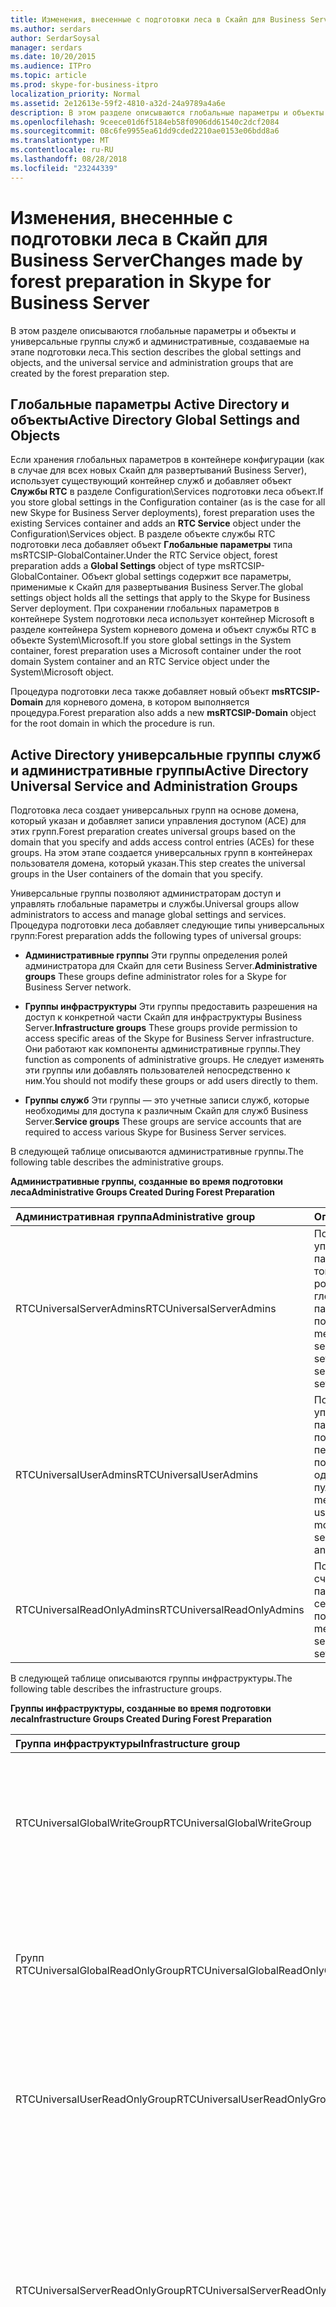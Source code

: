 ```yaml
---
title: Изменения, внесенные с подготовки леса в Скайп для Business Server
ms.author: serdars
author: SerdarSoysal
manager: serdars
ms.date: 10/20/2015
ms.audience: ITPro
ms.topic: article
ms.prod: skype-for-business-itpro
localization_priority: Normal
ms.assetid: 2e12613e-59f2-4810-a32d-24a9789a4a6e
description: В этом разделе описываются глобальные параметры и объекты и универсальные группы служб и административные, создаваемые на этапе подготовки леса.
ms.openlocfilehash: 9ceece01d6f5184eb58f0906dd61540c2dcf2084
ms.sourcegitcommit: 08c6fe9955ea61dd9cded2210ae0153e06bdd8a6
ms.translationtype: MT
ms.contentlocale: ru-RU
ms.lasthandoff: 08/28/2018
ms.locfileid: "23244339"
---
```

# <a name="changes-made-by-forest-preparation-in-skype-for-business-server"></a><span data-ttu-id="bc91a-103">Изменения, внесенные с подготовки леса в Скайп для Business Server</span><span class="sxs-lookup"><span data-stu-id="bc91a-103">Changes made by forest preparation in Skype for Business Server</span></span>

<span data-ttu-id="bc91a-104">В этом разделе описываются глобальные параметры и объекты и универсальные группы служб и административные, создаваемые на этапе подготовки леса.</span><span class="sxs-lookup"><span data-stu-id="bc91a-104">This section describes the global settings and objects, and the universal service and administration groups that are created by the forest preparation step.</span></span>

## <a name="active-directory-global-settings-and-objects"></a><span data-ttu-id="bc91a-105">Глобальные параметры Active Directory и объекты</span><span class="sxs-lookup"><span data-stu-id="bc91a-105">Active Directory Global Settings and Objects</span></span>

<span data-ttu-id="bc91a-106">Если хранения глобальных параметров в контейнере конфигурации (как в случае для всех новых Скайп для развертываний Business Server), использует существующий контейнер служб и добавляет объект **Службы RTC** в разделе Configuration\Services подготовки леса объект.</span><span class="sxs-lookup"><span data-stu-id="bc91a-106">If you store global settings in the Configuration container (as is the case for all new Skype for Business Server deployments), forest preparation uses the existing Services container and adds an **RTC Service** object under the Configuration\Services object.</span></span> <span data-ttu-id="bc91a-107">В разделе объекте службы RTC подготовки леса добавляет объект **Глобальные параметры** типа msRTCSIP-GlobalContainer.</span><span class="sxs-lookup"><span data-stu-id="bc91a-107">Under the RTC Service object, forest preparation adds a **Global Settings** object of type msRTCSIP-GlobalContainer.</span></span> <span data-ttu-id="bc91a-108">Объект global settings содержит все параметры, применимые к Скайп для развертывания Business Server.</span><span class="sxs-lookup"><span data-stu-id="bc91a-108">The global settings object holds all the settings that apply to the Skype for Business Server deployment.</span></span> <span data-ttu-id="bc91a-109">При сохранении глобальных параметров в контейнере System подготовки леса использует контейнер Microsoft в разделе контейнера System корневого домена и объект службы RTC в объекте System\Microsoft.</span><span class="sxs-lookup"><span data-stu-id="bc91a-109">If you store global settings in the System container, forest preparation uses a Microsoft container under the root domain System container and an RTC Service object under the System\Microsoft object.</span></span>

<span data-ttu-id="bc91a-110">Процедура подготовки леса также добавляет новый объект **msRTCSIP-Domain** для корневого домена, в котором выполняется процедура.</span><span class="sxs-lookup"><span data-stu-id="bc91a-110">Forest preparation also adds a new **msRTCSIP-Domain** object for the root domain in which the procedure is run.</span></span>

## <a name="active-directory-universal-service-and-administration-groups"></a><span data-ttu-id="bc91a-111">Active Directory универсальные группы служб и административные группы</span><span class="sxs-lookup"><span data-stu-id="bc91a-111">Active Directory Universal Service and Administration Groups</span></span>

<span data-ttu-id="bc91a-112">Подготовка леса создает универсальных групп на основе домена, который указан и добавляет записи управления доступом (ACE) для этих групп.</span><span class="sxs-lookup"><span data-stu-id="bc91a-112">Forest preparation creates universal groups based on the domain that you specify and adds access control entries (ACEs) for these groups.</span></span> <span data-ttu-id="bc91a-113">На этом этапе создается универсальных групп в контейнерах пользователя домена, который указан.</span><span class="sxs-lookup"><span data-stu-id="bc91a-113">This step creates the universal groups in the User containers of the domain that you specify.</span></span>

<span data-ttu-id="bc91a-114">Универсальные группы позволяют администраторам доступ и управлять глобальные параметры и службы.</span><span class="sxs-lookup"><span data-stu-id="bc91a-114">Universal groups allow administrators to access and manage global settings and services.</span></span> <span data-ttu-id="bc91a-115">Процедура подготовки леса добавляет следующие типы универсальных групп:</span><span class="sxs-lookup"><span data-stu-id="bc91a-115">Forest preparation adds the following types of universal groups:</span></span>

- <span data-ttu-id="bc91a-116">**Административные группы** Эти группы определения ролей администратора для Скайп для сети Business Server.</span><span class="sxs-lookup"><span data-stu-id="bc91a-116">**Administrative groups** These groups define administrator roles for a Skype for Business Server network.</span></span>

- <span data-ttu-id="bc91a-117">**Группы инфраструктуры** Эти группы предоставить разрешения на доступ к конкретной части Скайп для инфраструктуры Business Server.</span><span class="sxs-lookup"><span data-stu-id="bc91a-117">**Infrastructure groups** These groups provide permission to access specific areas of the Skype for Business Server infrastructure.</span></span> <span data-ttu-id="bc91a-118">Они работают как компоненты административные группы.</span><span class="sxs-lookup"><span data-stu-id="bc91a-118">They function as components of administrative groups.</span></span> <span data-ttu-id="bc91a-119">Не следует изменять эти группы или добавлять пользователей непосредственно к ним.</span><span class="sxs-lookup"><span data-stu-id="bc91a-119">You should not modify these groups or add users directly to them.</span></span>

- <span data-ttu-id="bc91a-120">**Группы служб** Эти группы — это учетные записи служб, которые необходимы для доступа к различным Скайп для служб Business Server.</span><span class="sxs-lookup"><span data-stu-id="bc91a-120">**Service groups** These groups are service accounts that are required to access various Skype for Business Server services.</span></span>

<span data-ttu-id="bc91a-121">В следующей таблице описываются административные группы.</span><span class="sxs-lookup"><span data-stu-id="bc91a-121">The following table describes the administrative groups.</span></span>

<span data-ttu-id="bc91a-122">**Административные группы, созданные во время подготовки леса**</span><span class="sxs-lookup"><span data-stu-id="bc91a-122">**Administrative Groups Created During Forest Preparation**</span></span>

|<span data-ttu-id="bc91a-123">**Административная группа**</span><span class="sxs-lookup"><span data-stu-id="bc91a-123">**Administrative group**</span></span>|<span data-ttu-id="bc91a-124">**Описание**</span><span class="sxs-lookup"><span data-stu-id="bc91a-124">**Description**</span></span>|
|:-----|:-----|
|<span data-ttu-id="bc91a-125">RTCUniversalServerAdmins</span><span class="sxs-lookup"><span data-stu-id="bc91a-125">RTCUniversalServerAdmins</span></span>  <br/> |<span data-ttu-id="bc91a-126">Позволяет членам управлять сервера и параметров пула, в том числе всех ролей сервера, глобальные параметры и пользователей.</span><span class="sxs-lookup"><span data-stu-id="bc91a-126">Allows members to manage server and pool settings, including all server roles, global settings, and users.</span></span>  <br/> |
|<span data-ttu-id="bc91a-127">RTCUniversalUserAdmins</span><span class="sxs-lookup"><span data-stu-id="bc91a-127">RTCUniversalUserAdmins</span></span>  <br/> |<span data-ttu-id="bc91a-128">Позволяет членам управлять параметрами пользователей и перемещение пользователей из одного сервера или пула в другой.</span><span class="sxs-lookup"><span data-stu-id="bc91a-128">Allows members to manage user settings and move users from one server or pool to another.</span></span>  <br/> |
|<span data-ttu-id="bc91a-129">RTCUniversalReadOnlyAdmins</span><span class="sxs-lookup"><span data-stu-id="bc91a-129">RTCUniversalReadOnlyAdmins</span></span>  <br/> |<span data-ttu-id="bc91a-130">Позволяет членам считывать параметры серверов, пулов и пользователей.</span><span class="sxs-lookup"><span data-stu-id="bc91a-130">Allows members to read server, pool, and user settings.</span></span>  <br/> |

<span data-ttu-id="bc91a-131">В следующей таблице описываются группы инфраструктуры.</span><span class="sxs-lookup"><span data-stu-id="bc91a-131">The following table describes the infrastructure groups.</span></span>

<span data-ttu-id="bc91a-132">**Группы инфраструктуры, созданные во время подготовки леса**</span><span class="sxs-lookup"><span data-stu-id="bc91a-132">**Infrastructure Groups Created During Forest Preparation**</span></span>

|<span data-ttu-id="bc91a-133">**Группа инфраструктуры**</span><span class="sxs-lookup"><span data-stu-id="bc91a-133">**Infrastructure group**</span></span>|<span data-ttu-id="bc91a-134">**Описание**</span><span class="sxs-lookup"><span data-stu-id="bc91a-134">**Description**</span></span>|
|:-----|:-----|
|<span data-ttu-id="bc91a-135">RTCUniversalGlobalWriteGroup</span><span class="sxs-lookup"><span data-stu-id="bc91a-135">RTCUniversalGlobalWriteGroup</span></span>  <br/> |<span data-ttu-id="bc91a-136">Предоставляет доступ на запись к объектам глобальных параметров для Скайп для Business Server.</span><span class="sxs-lookup"><span data-stu-id="bc91a-136">Grants write access to global setting objects for Skype for Business Server.</span></span>  <br/> |
|<span data-ttu-id="bc91a-137">Групп RTCUniversalGlobalReadOnlyGroup</span><span class="sxs-lookup"><span data-stu-id="bc91a-137">RTCUniversalGlobalReadOnlyGroup</span></span>  <br/> |<span data-ttu-id="bc91a-138">Предоставляет доступ только для чтения к объектам глобальных параметров для Скайп для Business Server.</span><span class="sxs-lookup"><span data-stu-id="bc91a-138">Grants read-only access to global setting objects for Skype for Business Server.</span></span>  <br/> |
|<span data-ttu-id="bc91a-139">RTCUniversalUserReadOnlyGroup</span><span class="sxs-lookup"><span data-stu-id="bc91a-139">RTCUniversalUserReadOnlyGroup</span></span>  <br/> |<span data-ttu-id="bc91a-140">Предоставляет доступ только для чтения к Скайп для параметров пользователя Business Server.</span><span class="sxs-lookup"><span data-stu-id="bc91a-140">Grants read-only access to Skype for Business Server user settings.</span></span>  <br/> |
|<span data-ttu-id="bc91a-141">RTCUniversalServerReadOnlyGroup</span><span class="sxs-lookup"><span data-stu-id="bc91a-141">RTCUniversalServerReadOnlyGroup</span></span>  <br/> |<span data-ttu-id="bc91a-142">Предоставляет доступ только для чтения к Скайп для параметров Business Server.</span><span class="sxs-lookup"><span data-stu-id="bc91a-142">Grants read-only access to Skype for Business Server settings.</span></span> <span data-ttu-id="bc91a-143">Эта группа не имеет доступа к параметрам уровня пула, только для параметров, относящихся к отдельному серверу.</span><span class="sxs-lookup"><span data-stu-id="bc91a-143">This group does not have access to pool level settings, only to settings specific to an individual server.</span></span>  <br/> |
|<span data-ttu-id="bc91a-144">RTCUniversalSBATechnicians</span><span class="sxs-lookup"><span data-stu-id="bc91a-144">RTCUniversalSBATechnicians</span></span>  <br/> |<span data-ttu-id="bc91a-145">Предоставляет доступ только для чтения к Скайп для конфигурации Business Server и помещается в группу локальных администраторов устройств для обеспечения связи в филиалах во время установки.</span><span class="sxs-lookup"><span data-stu-id="bc91a-145">Grants read-only access to Skype for Business Server configuration and are placed in the Local Administrators group of the survivable branch appliances during installation.</span></span>  <br/> |

<span data-ttu-id="bc91a-146">В следующей таблице описываются группы службы.</span><span class="sxs-lookup"><span data-stu-id="bc91a-146">The following table describes the service groups.</span></span>

<span data-ttu-id="bc91a-147">**Группы служб, созданные во время подготовки леса**</span><span class="sxs-lookup"><span data-stu-id="bc91a-147">**Service Groups Created During Forest Preparation**</span></span>

|<span data-ttu-id="bc91a-148">**Группа служб**</span><span class="sxs-lookup"><span data-stu-id="bc91a-148">**Service group**</span></span>|<span data-ttu-id="bc91a-149">**Описание**</span><span class="sxs-lookup"><span data-stu-id="bc91a-149">**Description**</span></span>|
|:-----|:-----|
|<span data-ttu-id="bc91a-150">RTCHSUniversalServices</span><span class="sxs-lookup"><span data-stu-id="bc91a-150">RTCHSUniversalServices</span></span>  <br/> |<span data-ttu-id="bc91a-151">Включает в себя учетные записи служб, используемые для работы сервера переднего плана и серверов Standard Edition.</span><span class="sxs-lookup"><span data-stu-id="bc91a-151">Includes service accounts used to run Front End Server and Standard Edition servers.</span></span> <span data-ttu-id="bc91a-152">Эту группу разрешает доступ чтение и запись серверы Скайп для глобальных параметров Business Server и объектов-пользователей Active Directory.</span><span class="sxs-lookup"><span data-stu-id="bc91a-152">This group allows servers read/write access to Skype for Business Server global settings and Active Directory user objects.</span></span>  <br/> |
|<span data-ttu-id="bc91a-153">RTCComponentUniversalServices</span><span class="sxs-lookup"><span data-stu-id="bc91a-153">RTCComponentUniversalServices</span></span>  <br/> |<span data-ttu-id="bc91a-154">Включает в себя учетные записи служб, используемые для работы и видео конференций, веб-служб, сервера-посредника, сервера архивации и мониторинга сервера.</span><span class="sxs-lookup"><span data-stu-id="bc91a-154">Includes service accounts used to run A/V Conferencing Servers, Web Services, Mediation Server, Archiving Server, and Monitoring Server.</span></span>  <br/> |
|<span data-ttu-id="bc91a-155">RTCProxyUniversalServices</span><span class="sxs-lookup"><span data-stu-id="bc91a-155">RTCProxyUniversalServices</span></span>  <br/> |<span data-ttu-id="bc91a-156">Включает в себя службы учетные записи, используемые для запуска Скайп для пограничных серверов Business Server.</span><span class="sxs-lookup"><span data-stu-id="bc91a-156">Includes service accounts used to run Skype for Business Server Edge Servers.</span></span>  <br/> |
|<span data-ttu-id="bc91a-157">RTCUniversalConfigReplicator</span><span class="sxs-lookup"><span data-stu-id="bc91a-157">RTCUniversalConfigReplicator</span></span>  <br/> |<span data-ttu-id="bc91a-158">Включает в себя серверы, которые могут принимать участие в Скайп репликации хранилища централизованного управления Business Server.</span><span class="sxs-lookup"><span data-stu-id="bc91a-158">Includes servers that can participate in Skype for Business Server Central Management store replication.</span></span>  <br/> |
|<span data-ttu-id="bc91a-159">RTCSBAUniversalServices</span><span class="sxs-lookup"><span data-stu-id="bc91a-159">RTCSBAUniversalServices</span></span>  <br/> |<span data-ttu-id="bc91a-160">Предоставляет доступ только для чтения к Скайп для параметров Business Server, но обеспечивает настройку для установки сервера обеспечения связи в филиалах и развертывания устройство для обеспечения связи в филиалах.</span><span class="sxs-lookup"><span data-stu-id="bc91a-160">Grants read-only access to Skype for Business Server settings, but allows for configuration for the installation of a survivable branch server and survivable branch appliance deployment.</span></span>  <br/> |

<span data-ttu-id="bc91a-161">Процедура подготовки леса добавляет группы служб и административные группы в соответствующие группы инфраструктуры следующим образом:</span><span class="sxs-lookup"><span data-stu-id="bc91a-161">Forest preparation then adds service and administration groups to the appropriate infrastructure groups, as follows:</span></span>

- <span data-ttu-id="bc91a-162">RTCUniversalServerAdmins добавляется групп RTCUniversalGlobalReadOnlyGroup, RTCUniversalGlobalWriteGroup, RTCUniversalServerReadOnlyGroup и RTCUniversalUserReadOnlyGroup.</span><span class="sxs-lookup"><span data-stu-id="bc91a-162">RTCUniversalServerAdmins is added to RTCUniversalGlobalReadOnlyGroup, RTCUniversalGlobalWriteGroup, RTCUniversalServerReadOnlyGroup, and RTCUniversalUserReadOnlyGroup.</span></span>

- <span data-ttu-id="bc91a-163">RTCUniversalUserAdmins добавляется в качестве члена групп RTCUniversalGlobalReadOnlyGroup, RTCUniversalServerReadOnlyGroup и RTCUniversalUserReadOnlyGroup.</span><span class="sxs-lookup"><span data-stu-id="bc91a-163">RTCUniversalUserAdmins is added as a member of RTCUniversalGlobalReadOnlyGroup, RTCUniversalServerReadOnlyGroup, and RTCUniversalUserReadOnlyGroup.</span></span>

- <span data-ttu-id="bc91a-164">RTCHSUniversalServices, RTCComponentUniversalServices и RTCUniversalReadOnlyAdmins добавляются в качестве членов групп RTCUniversalGlobalReadOnlyGroup, RTCUniversalServerReadOnlyGroup и RTCUniversalUserReadOnlyGroup.</span><span class="sxs-lookup"><span data-stu-id="bc91a-164">RTCHSUniversalServices, RTCComponentUniversalServices and RTCUniversalReadOnlyAdmins are added as members of RTCUniversalGlobalReadOnlyGroup, RTCUniversalServerReadOnlyGroup, and RTCUniversalUserReadOnlyGroup.</span></span>

<span data-ttu-id="bc91a-165">Процедура подготовки леса также создает следующие группы управления ДОСТУПОМ на основе ролей доступ:</span><span class="sxs-lookup"><span data-stu-id="bc91a-165">Forest preparation also creates the following role-based access control (RBAC) groups:</span></span>

- <span data-ttu-id="bc91a-166">CSAdministrator</span><span class="sxs-lookup"><span data-stu-id="bc91a-166">CSAdministrator</span></span>

- <span data-ttu-id="bc91a-167">Роли CSArchivingAdministrator</span><span class="sxs-lookup"><span data-stu-id="bc91a-167">CSArchivingAdministrator</span></span>

- <span data-ttu-id="bc91a-168">CSHelpDesk</span><span class="sxs-lookup"><span data-stu-id="bc91a-168">CSHelpDesk</span></span>

- <span data-ttu-id="bc91a-169">CSLocationAdministrator</span><span class="sxs-lookup"><span data-stu-id="bc91a-169">CSLocationAdministrator</span></span>

- <span data-ttu-id="bc91a-170">CSResponseGroupAdministrator</span><span class="sxs-lookup"><span data-stu-id="bc91a-170">CSResponseGroupAdministrator</span></span>

- <span data-ttu-id="bc91a-171">CSServerAdministrator</span><span class="sxs-lookup"><span data-stu-id="bc91a-171">CSServerAdministrator</span></span>

- <span data-ttu-id="bc91a-172">CSUserAdministrator</span><span class="sxs-lookup"><span data-stu-id="bc91a-172">CSUserAdministrator</span></span>

- <span data-ttu-id="bc91a-173">CSViewOnlyAdministrator</span><span class="sxs-lookup"><span data-stu-id="bc91a-173">CSViewOnlyAdministrator</span></span>

- <span data-ttu-id="bc91a-174">CSVoiceAdministrator</span><span class="sxs-lookup"><span data-stu-id="bc91a-174">CSVoiceAdministrator</span></span>

- <span data-ttu-id="bc91a-175">CsPersistentChatAdministator</span><span class="sxs-lookup"><span data-stu-id="bc91a-175">CsPersistentChatAdministator</span></span>

- <span data-ttu-id="bc91a-176">CsResponseGroupManager</span><span class="sxs-lookup"><span data-stu-id="bc91a-176">CsResponseGroupManager</span></span>

<span data-ttu-id="bc91a-177">Для получения дополнительных сведений о ролях RBAC и разрешенные для каждой задачи содержатся в документации по планированию [управления доступом на основе ролей](https://technet.microsoft.com/library/41204ba3-ce5b-41a8-a6c3-b444468fa328.aspx) .</span><span class="sxs-lookup"><span data-stu-id="bc91a-177">For details about RBAC roles and the tasks allowed for each, see [Role-Based Access Control](https://technet.microsoft.com/library/41204ba3-ce5b-41a8-a6c3-b444468fa328.aspx) in the Planning documentation.</span></span>

<span data-ttu-id="bc91a-178">Подготовка леса создает частной и общедоступной элементы управления доступом.</span><span class="sxs-lookup"><span data-stu-id="bc91a-178">Forest preparation creates both private and public ACEs.</span></span> <span data-ttu-id="bc91a-179">Он создает частных элементов ACE для контейнера глобальные параметры, используемые Скайп для Business Server.</span><span class="sxs-lookup"><span data-stu-id="bc91a-179">It creates private ACEs on the global settings container used by Skype for Business Server.</span></span> <span data-ttu-id="bc91a-180">Этот контейнер используется только Скайп для Business Server и расположен в контейнере конфигурации или контейнера System корневого домена, в зависимости от того, где хранятся глобальные параметры.</span><span class="sxs-lookup"><span data-stu-id="bc91a-180">This container is used only by Skype for Business Server and is located either in the Configuration container or the System container in the root domain, depending on where you store global settings.</span></span> <span data-ttu-id="bc91a-181">В следующей таблице перечислены общие элементы управления доступом, созданные подготовки леса.</span><span class="sxs-lookup"><span data-stu-id="bc91a-181">The public ACEs created by forest preparation are listed in the following table.</span></span>

<span data-ttu-id="bc91a-182">**Общие элементы управления доступом, созданные подготовки леса**</span><span class="sxs-lookup"><span data-stu-id="bc91a-182">**Public ACEs created by Forest Preparation**</span></span>

|<span data-ttu-id="bc91a-183">**ЭЛЕМЕНТ УПРАВЛЕНИЯ ДОСТУПОМ**</span><span class="sxs-lookup"><span data-stu-id="bc91a-183">**ACE**</span></span>|<span data-ttu-id="bc91a-184">**Групп RTCUniversalGlobalReadOnlyGroup**</span><span class="sxs-lookup"><span data-stu-id="bc91a-184">**RTCUniversalGlobalReadOnlyGroup**</span></span>|
|:-----|:-----|
|<span data-ttu-id="bc91a-185">Чтение контейнера System (не наследуется) корневого домена**\***</span><span class="sxs-lookup"><span data-stu-id="bc91a-185">Read root domain System Container (not inherited) **\***</span></span> <br/> |<span data-ttu-id="bc91a-186">X</span><span class="sxs-lookup"><span data-stu-id="bc91a-186">X</span></span>  <br/> |
|<span data-ttu-id="bc91a-187">Контейнера DisplaySpecifiers конфигурации чтения (не наследуется)</span><span class="sxs-lookup"><span data-stu-id="bc91a-187">Read Configuration's DisplaySpecifiers container (not inherited)</span></span>  <br/> |<span data-ttu-id="bc91a-188">X</span><span class="sxs-lookup"><span data-stu-id="bc91a-188">X</span></span>  <br/> |

> [!NOTE]
> <span data-ttu-id="bc91a-189">**\*** Записи ACE, которые не наследуются предоставляет доступ к дочерним объектам в разделе этих контейнеров.</span><span class="sxs-lookup"><span data-stu-id="bc91a-189">**\*** ACEs that are not inherited do not grant access to child objects under these containers.</span></span> <span data-ttu-id="bc91a-190">Записи ACE, наследуемые предоставить доступ к дочерним объектам в разделе этих контейнеров.</span><span class="sxs-lookup"><span data-stu-id="bc91a-190">ACEs that are inherited grant access to child objects under these containers.</span></span>

<span data-ttu-id="bc91a-191">В контейнере Configuration в контексте именования Configuration процедура подготовки леса выполняет следующие задачи:</span><span class="sxs-lookup"><span data-stu-id="bc91a-191">On the Configuration container, under the Configuration naming context, forest preparation performs the following tasks:</span></span>

- <span data-ttu-id="bc91a-192">Добавляет запись **{AB255F23-2DBD-4bb6-891D-38754AC280EF}** для страницы **RTC свойства** в разделе adminContextMenu и adminPropertyPages атрибуты языка отображения описателя для пользователей, контактов и InetOrgPersons (например, CN = User-Display, CN = 409, CN = DisplaySpecifiers).</span><span class="sxs-lookup"><span data-stu-id="bc91a-192">Adds an entry **{AB255F23-2DBD-4bb6-891D-38754AC280EF}** for the **RTC property** page under the adminContextMenu and adminPropertyPages attributes of the language display specifier for users, contacts, and InetOrgPersons (for example, CN=user-Display,CN=409,CN=DisplaySpecifiers).</span></span>

- <span data-ttu-id="bc91a-193">Добавляет объект **RTCPropertySet** типа **controlAccessRight** в **Extended-Rights** , применяемый к классам User и Contact.</span><span class="sxs-lookup"><span data-stu-id="bc91a-193">Adds an **RTCPropertySet** object of type **controlAccessRight** under **Extended-Rights** that applies to the User and Contact classes.</span></span>

- <span data-ttu-id="bc91a-194">Добавляет объект **RTCUserSearchPropertySet** типа **controlAccessRight** в **Extended-Rights** , которая применяется для пользователей, контактов, OU и DomainDNS классы.</span><span class="sxs-lookup"><span data-stu-id="bc91a-194">Adds an **RTCUserSearchPropertySet** object of type **controlAccessRight** under **Extended-Rights** that applies to User, Contact, OU, and DomainDNS classes.</span></span>

- <span data-ttu-id="bc91a-195">Добавляет **msRTCSIP-PrimaryUserAddress** в атрибут **extraColumns** каждого описателя отображения языкового подразделения (OU) (например, CN = organizationalUnit-Display, CN = 409, CN = DisplaySpecifiers) и копирует значения атрибут **extraColumns** отображения по умолчанию (например, CN = default-Display, CN = 409, CN = DisplaySpecifiers).</span><span class="sxs-lookup"><span data-stu-id="bc91a-195">Adds **msRTCSIP-PrimaryUserAddress** under the **extraColumns** attribute of each language organizational unit (OU) display specifier (for example, CN=organizationalUnit-Display,CN=409,CN=DisplaySpecifiers) and copies the values of the **extraColumns** attribute of the default display (for example, CN=default-Display, CN=409,CN=DisplaySpecifiers).</span></span>

- <span data-ttu-id="bc91a-196">Добавляет **msRTCSIP-PrimaryUserAddress**, **msRTCSIP-PrimaryHomeServer**и **msRTCSIP-UserEnabled** фильтрации атрибуты в атрибут **attributeDisplayNames** каждого языка отображения описателя для пользователей, контактов, и объектов InetOrgPerson (например, на английском языке: CN = user-Display, CN = 409, CN = DisplaySpecifiers).</span><span class="sxs-lookup"><span data-stu-id="bc91a-196">Adds **msRTCSIP-PrimaryUserAddress**, **msRTCSIP-PrimaryHomeServer**, and **msRTCSIP-UserEnabled** filtering attributes under the **attributeDisplayNames** attribute of each language display specifier for Users, Contacts, and InetOrgPerson objects (for example, in English: CN=user-Display,CN=409,CN=DisplaySpecifiers).</span></span>



